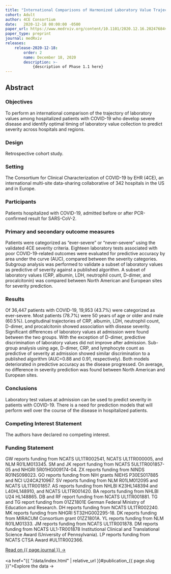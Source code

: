 ```yaml
---
title: "International Comparisons of Harmonized Laboratory Value Trajectories to Predict Severe COVID-19: Leveraging the 4CE Collaborative Across 342 Hospitals and 6 Countries: A Retrospective Cohort Study"
cohort: Adult
author: 4CE Consortium
date:   2020-12-18 00:00:00 -0500
paper_url: https://www.medrxiv.org/content/10.1101/2020.12.16.20247684v1
paper_type: preprint
journal: medRxiv
releases:
    release-2020-12-18:
        order: 2
        name: December 18, 2020
        description: >-
            {description of Phase 1.1 here}
---
```


## Abstract

### Objectives

To perform an international comparison of the trajectory of laboratory values among hospitalized patients with COVID-19 who develop severe disease and identify optimal timing of laboratory value collection to predict severity across hospitals and regions.

### Design

Retrospective cohort study.

### Setting

The Consortium for Clinical Characterization of COVID-19 by EHR (4CE), an international multi-site data-sharing collaborative of 342 hospitals in the US and in Europe.

### Participants

Patients hospitalized with COVID-19, admitted before or after PCR-confirmed result for SARS-CoV-2.

### Primary and secondary outcome measures

Patients were categorized as “ever-severe” or “never-severe” using the validated 4CE severity criteria. Eighteen laboratory tests associated with poor COVID-19-related outcomes were evaluated for predictive accuracy by area under the curve (AUC), compared between the severity categories. Subgroup analysis was performed to validate a subset of laboratory values as predictive of severity against a published algorithm. A subset of laboratory values (CRP, albumin, LDH, neutrophil count, D-dimer, and procalcitonin) was compared between North American and European sites for severity prediction.

### Results

Of 36,447 patients with COVID-19, 19,953 (43.7%) were categorized as ever-severe. Most patients (78.7%) were 50 years of age or older and male (60.5%). Longitudinal trajectories of CRP, albumin, LDH, neutrophil count, D-dimer, and procalcitonin showed association with disease severity. Significant differences of laboratory values at admission were found between the two groups. With the exception of D-dimer, predictive discrimination of laboratory values did not improve after admission. Sub-group analysis using age, D-dimer, CRP, and lymphocyte count as predictive of severity at admission showed similar discrimination to a published algorithm (AUC=0.88 and 0.91, respectively). Both models deteriorated in predictive accuracy as the disease progressed. On average, no difference in severity prediction was found between North American and European sites.

### Conclusions

Laboratory test values at admission can be used to predict severity in patients with COVID-19. There is a need for prediction models that will perform well over the course of the disease in hospitalized patients.

### Competing Interest Statement

The authors have declared no competing interest.

### Funding Statement

GW reports funding from NCATS UL1TR002541, NCATS UL1TR000005, and NLM R01LM013345. SM and JK report funding from NCATS 5UL1TR001857-05 and NHGRI 5R01HG009174-04. ZX reports funding from NINDS R01NS098023. GO reports funding from NIH grants NIEHS P30ES017885 and NCI U24CA210967. SV reports funding from NLM R01LM012095 and NCATS UL1TR001857. AS reports funding from NHLBI K23HL148394 and L40HL148910, and NCATS UL1TR001420. BA reports funding from NHLBI U24 HL148865. DB and RF report funding from NCATS UL1TR001881. TG and TG report funding from 01ZZ1801E German Federal Ministry of Education and Research. DH reports funding from NCATS UL1TR002240. MK reports funding from NHGRI 5T32HG002295-18. DK reports funding from MIRACUM Consortium grant 01ZZ1801A. YL reports funding from NLM R01LM01333. JM reports funding from NCATS UL1TR001878. DM reports funding from NCATS UL1-TR001878 Institutional Clinical and Translational Science Award (University of Pennsylvania). LP reports funding from NCATS CTSA Award #UL1TR002366.

<a href="{{ page.paper_url }}">Read on {{ page.journal }} &rarr;</a>
<br/><br/>
<a href="{{ "/data/index.html" | relative_url }}#publication_{{ page.slug }}">Explore the data &rarr;</a>